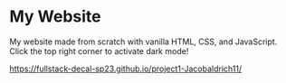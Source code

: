 # My Website

My website made from scratch with vanilla HTML, CSS, and JavaScript. Click the top right corner to activate dark mode!

https://fullstack-decal-sp23.github.io/project1-Jacobaldrich11/
